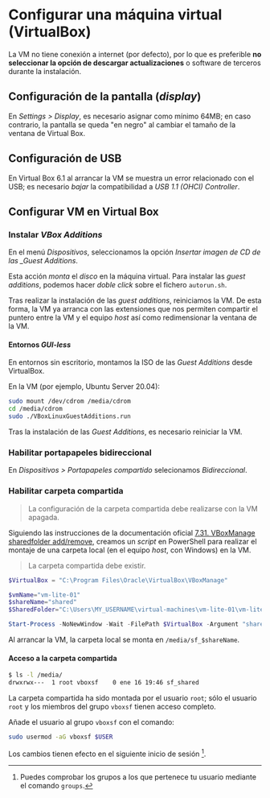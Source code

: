 # Configurar una máquina virtual (VirtualBox)

La VM no tiene conexión a internet (por defecto), por lo que es preferible **no seleccionar la opción de descargar actualizaciones** o software de terceros durante la instalación.

## Configuración de la pantalla (*display*)

En *Settings > Display*, es necesario asignar como mínimo 64MB; en caso contrario, la pantalla se queda "en negro" al cambiar el tamaño de la ventana de Virtual Box.

## Configuración de USB

En Virtual Box 6.1 al arrancar la VM se muestra un error relacionado con el USB; es necesario *bajar* la compatibilidad a *USB 1.1 (OHCI) Controller*.

## Configurar VM en Virtual Box

### Instalar *VBox Additions*

En el menú *Dispositivos*, seleccionamos la opción *Insertar imagen de CD de las _Guest Additions*.

Esta acción *monta* el *disco* en la máquina virtual. Para instalar las *guest additions*, podemos hacer *doble click* sobre el fichero `autorun.sh`.

Tras realizar la instalación de las *guest additions*, reiniciamos la VM. De esta forma, la VM ya arranca con las extensiones que nos permiten compartir el puntero entre la VM y el equipo *host* así como redimensionar la ventana de la VM.

#### Entornos *GUI-less*

En entornos sin escritorio, montamos la ISO de las *Guest Additions* desde VirtualBox.

En la VM (por ejemplo, Ubuntu Server 20.04):

```bash
sudo mount /dev/cdrom /media/cdrom
cd /media/cdrom
sudo ./VBoxLinuxGuestAdditions.run
```

Tras la instalación de las *Guest Additions*, es necesario reiniciar la VM.

### Habilitar portapapeles bidireccional

En *Dispositivos > Portapapeles compartido* selecionamos *Bidireccional*.

### Habilitar carpeta compartida

> La configuración de la carpeta compartida debe realizarse con la VM apagada.

Siguiendo las instrucciones de la documentación oficial [7.31. VBoxManage sharedfolder add/remove](https://docs.oracle.com/en/virtualization/virtualbox/6.0/user/vboxmanage-sharedfolder.html), creamos un *script* en PowerShell para realizar el montaje de una carpeta local (en el equipo *host*, con Windows) en la VM.

> La carpeta compartida debe existir.

```powershell
$VirtualBox = "C:\Program Files\Oracle\VirtualBox\VBoxManage"

$vmName="vm-lite-01"
$shareName="shared"
$SharedFolder="C:\Users\MY_USERNAME\virtual-machines\vm-lite-01\vm-lite-01-shared"

Start-Process -NoNewWindow -Wait -FilePath $VirtualBox -Argument "sharedfolder add $vmName --name $shareName --hostpath $SharedFolder --automount"
```

Al arrancar la VM, la carpeta local se monta en `/media/sf_$shareName`.

#### Acceso a la carpeta compartida

```bash
$ ls -l /media/
drwxrwx---  1 root vboxsf    0 ene 16 19:46 sf_shared
```

La carpeta compartida ha sido montada por el usuario `root`; sólo el usuario `root` y los miembros del grupo `vboxsf` tienen acceso completo.

Añade el usuario al grupo `vboxsf` con el comando:

```bash
sudo usermod -aG vboxsf $USER
```

Los cambios tienen efecto en el siguiente inicio de sesión [^groups].

[^groups]: Puedes comprobar los grupos a los que pertenece tu usuario mediante el comando `groups`.
